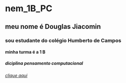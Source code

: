 # nem_1B_PC
## **meu nome é Douglas Jiacomin**
### sou estudante do colégio Humberto de Campos
#### minha turma é a 1 B
##### diciplina pensamento computacional
###### [clique aqui](https://youtu.be/Zi_XLOBDo)
